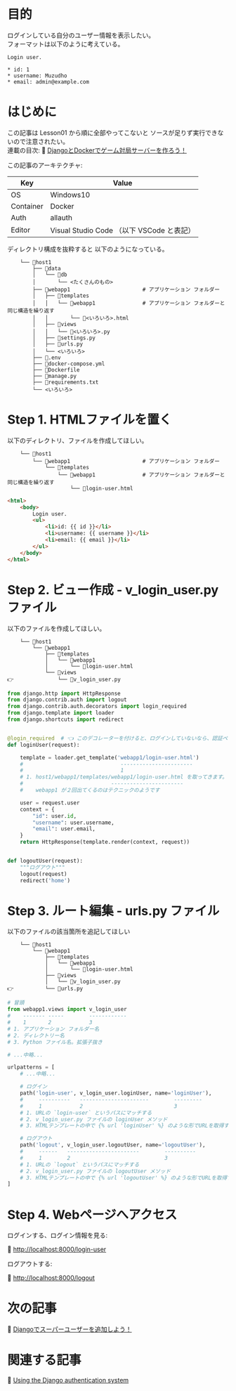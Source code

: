 # 目的

ログインしている自分のユーザー情報を表示したい。  
フォーマットは以下のように考えている。  

```
Login user.

* id: 1
* username: Muzudho
* email: admin@example.com
```

# はじめに

この記事は Lesson01 から順に全部やってこないと ソースが足りず実行できないので注意されたい。  
連載の目次: 📖 [DjangoとDockerでゲーム対局サーバーを作ろう！](https://qiita.com/muzudho1/items/eb0df0ea604e1fd9cdae)  

この記事のアーキテクチャ:  

| Key       | Value                                     |
| --------- | ----------------------------------------- |
| OS        | Windows10                                 |
| Container | Docker                                    |
| Auth      | allauth                                   |
| Editor    | Visual Studio Code （以下 VSCode と表記） |

ディレクトリ構成を抜粋すると 以下のようになっている。  

```plaintext
    └── 📂host1
        ├── 📂data
        │   └── 📂db
        │       └── <たくさんのもの>
        ├── 📂webapp1                       # アプリケーション フォルダー
        │   ├── 📂templates
        │   │   └── 📂webapp1               # アプリケーション フォルダーと同じ構造を繰り返す
        │   │       └── 📄<いろいろ>.html
        │   ├── 📂views
        │   │   └── 📄<いろいろ>.py
        │   ├── 📄settings.py
        │   ├── 📄urls.py
        │   └── <いろいろ>
        ├── 📄.env
        ├── 🐳docker-compose.yml
        ├── 🐳Dockerfile
        ├── 📄manage.py
        ├── 📄requirements.txt
        └── <いろいろ>
```

# Step 1. HTMLファイルを置く

以下のディレクトリ、ファイルを作成してほしい。  

```plaintext
    └── 📂host1
        └── 📂webapp1                       # アプリケーション フォルダー
            └── 📂templates
                └── 📂webapp1               # アプリケーション フォルダーと同じ構造を繰り返す
                    └── 📄login-user.html
```

```html
<html>
    <body>
        Login user.
        <ul>
            <li>id: {{ id }}</li>
            <li>username: {{ username }}</li>
            <li>email: {{ email }}</li>
        </ul>
    </body>
</html>
```

# Step 2. ビュー作成 - v_login_user.py ファイル

以下のファイルを作成してほしい。  

```plaintext
    └── 📂host1
        └── 📂webapp1
            ├── 📂templates
            │   └── 📂webapp1
            │       └── 📄login-user.html
            └── 📂views
👉              └── 📄v_login_user.py
```

```py
from django.http import HttpResponse
from django.contrib.auth import logout
from django.contrib.auth.decorators import login_required
from django.template import loader
from django.shortcuts import redirect


@login_required  # 👈 このデコレーターを付けると、ログインしていないなら、認証ページに飛ばします
def loginUser(request):

    template = loader.get_template('webapp1/login-user.html')
    #                               -----------------------
    #                               1
    # 1. host1/webapp1/templates/webapp1/login-user.html を取ってきます。
    #                            -----------------------
    #    webapp1 が２回出てくるのはテクニックのようです

    user = request.user
    context = {
        "id": user.id,
        "username": user.username,
        "email": user.email,
    }
    return HttpResponse(template.render(context, request))


def logoutUser(request):
    """ログアウト"""
    logout(request)
    redirect('home')
```

# Step 3. ルート編集 - urls.py ファイル

以下のファイルの該当箇所を追記してほしい

```plaintext
    └── 📂host1
        └── 📂webapp1
            ├── 📂templates
            │   └── 📂webapp1
            │       └── 📄login-user.html
            ├── 📂views
            │   └── 📄v_login_user.py
👉          └── 📄urls.py
```

```py
# 冒頭
from webapp1.views import v_login_user
#    ------- -----        ------------
#    1       2            3
# 1. アプリケーション フォルダー名
# 2. ディレクトリー名
# 3. Python ファイル名。拡張子抜き

# ...中略...

urlpatterns = [
    # ...中略...

    # ログイン
    path('login-user', v_login_user.loginUser, name='loginUser'),
    #     ----------   ----------------------        ---------
    #     1            2                             3
    # 1. URLの `login-user` というパスにマッチする
    # 2. v_login_user.py ファイルの loginUser メソッド
    # 3. HTMLテンプレートの中で {% url 'loginUser' %} のような形でURLを取得するのに使える

    # ログアウト
    path('logout', v_login_user.logoutUser, name='logoutUser'),
    #     ------   -----------------------        ----------
    #     1        2                              3
    # 1. URLの `logout` というパスにマッチする
    # 2. v_login_user.py ファイルの logoutUser メソッド
    # 3. HTMLテンプレートの中で {% url 'logoutUser' %} のような形でURLを取得するのに使える
]
```

# Step 4. Webページへアクセス

ログインする、ログイン情報を見る:  

📖 [http://localhost:8000/login-user](http://localhost:8000/login-user)  

ログアウトする:  

📖 [http://localhost:8000/logout](http://localhost:8000/logout)  

# 次の記事

📖 [Djangoでスーパーユーザーを追加しよう！](https://qiita.com/muzudho1/items/cf21fa75e23e1f987153)  

# 関連する記事

📖 [Using the Django authentication system](https://docs.djangoproject.com/en/3.1/topics/auth/default/)  
